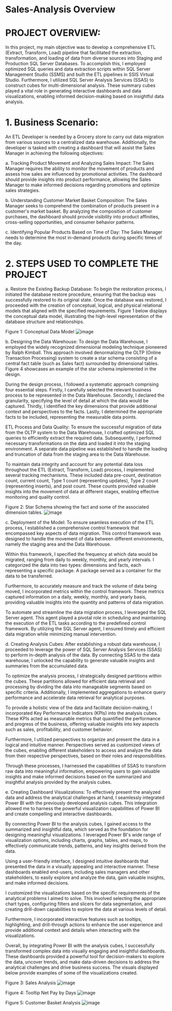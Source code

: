 # Sales-Analysis Overview 
# PROJECT OVERVIEW:
In this project, my main objective was to develop a comprehensive ETL (Extract, Transform, Load) pipeline that facilitated the extraction, transformation, and loading of data from diverse sources into Staging and Production SQL Server Databases. To accomplish this, I employed optimized SQL queries and data extraction scripts within SQL Server Management Studio (SSMS) and built the ETL pipelines in SSIS Virtual Studio. Furthermore, I utilized SQL Server Analysis Services (SSAS) to construct cubes for multi-dimensional analysis. These summary cubes played a vital role in generating interactive dashboards and data visualizations, enabling informed decision-making based on insightful data analysis.

# 1. Business Scenario:
An ETL Developer is needed by a Grocery store to carry out data migration from various sources to a centralized data warehouse. Additionally, the developer is tasked with creating a dashboard that will assist the Sales Manager in achieving the following objectives:

a. Tracking Product Movement and Analyzing Sales Impact:
The Sales Manager requires the ability to monitor the movement of products and assess how sales are influenced by promotional activities. The dashboard should provide insights into product performance, allowing the Sales Manager to make informed decisions regarding promotions and optimize sales strategies.

b. Understanding Customer Market Basket Composition:
The Sales Manager seeks to comprehend the combination of products present in a customer's market basket. By analyzing the composition of customer purchases, the dashboard should provide visibility into product affinities, cross-selling opportunities, and consumer behavior patterns.

c. Identifying Popular Products Based on Time of Day:
The Sales Manager needs to determine the most in-demand products during specific times of the day.

# 2. STEPS USED TO COMPLETE THE PROJECT
a. Restore the Existing Backup Database:
To begin the restoration process, I initiated the database restore procedure, ensuring that the backup was successfully restored to its original state. Once the database was restored, I proceeded with the creation of conceptual, logical, and physical relational models that aligned with the specified requirements. Figure 1 below displays the conceptual data model, illustrating the high-level representation of the database structure and relationships.

Figure 1: Conceptual Data Model
![image](https://user-images.githubusercontent.com/99350558/234389121-bc526e05-3f7d-46f8-b21b-d8cf11eaf995.png)




b. Designing the Data Warehouse:
To design the Data Warehouse, I employed the widely recognized dimensional modeling technique pioneered by Ralph Kimball. This approach involved denormalizing the OLTP (Online Transaction Processing) system to create a star schema consisting of a central fact table (such as Sales fact) surrounded by dimensional tables. Figure 4 showcases an example of the star schema implemented in the design.

During the design process, I followed a systematic approach comprising four essential steps. Firstly, I carefully selected the relevant business process to be represented in the Data Warehouse. Secondly, I declared the granularity, specifying the level of detail at which the data would be captured. Thirdly, I identified the key dimensions that provide additional context and perspectives to the facts. Lastly, I determined the appropriate facts to be included, representing the measurable data points. 

ETL Process and Data Quality:
To ensure the successful migration of data from the OLTP system to the Data Warehouse, I crafted optimized SQL queries to efficiently extract the required data. Subsequently, I performed necessary transformations on the data and loaded it into the staging environment. A separate data pipeline was established to handle the loading and truncation of data from the staging area to the Data Warehouse.

To maintain data integrity and account for any potential data loss throughout the ETL (Extract, Transform, Load) process, I implemented several tracking mechanisms. These included data pre-count, destination count, current count, Type 1 count (representing updates), Type 2 count (representing inserts), and post count. These counts provided valuable insights into the movement of data at different stages, enabling effective monitoring and quality control.

Figure 2: Star Schema showing the fact and some of the associated dimension tables.
![image](https://user-images.githubusercontent.com/99350558/234393970-71de0994-e926-4e5a-aa08-223061cdcf27.png)



c. Deployment of the Model:
To ensure seamless execution of the ETL process, I established a comprehensive control framework that encompassed key aspects of data migration. This control framework was designed to handle the movement of data between different environments, namely the staging area and the Data Warehouse.

Within this framework, I specified the frequency at which data would be migrated, ranging from daily to weekly, monthly, and yearly intervals. I categorized the data into two types: dimensions and facts, each representing a specific package. A package served as a container for the data to be transferred.

Furthermore, to accurately measure and track the volume of data being moved, I incorporated metrics within the control framework. These metrics captured information on a daily, weekly, monthly, and yearly basis, providing valuable insights into the quantity and patterns of data migration.

To automate and streamline the data migration process, I leveraged the SQL Server agent. This agent played a pivotal role in scheduling and maintaining the execution of the ETL tasks according to the predefined control framework. By utilizing the SQL Server agent, I ensured timely and efficient data migration while minimizing manual intervention.

d. Creating Analysis Cubes:
After establishing a robust data warehouse, I proceeded to leverage the power of SQL Server Analysis Services (SSAS) to perform in-depth analysis of the data. By connecting SSAS to the data warehouse, I unlocked the capability to generate valuable insights and summaries from the accumulated data.

To optimize the analysis process, I strategically designed partitions within the cubes. These partitions allowed for efficient data retrieval and processing by dividing the data into manageable segments based on specific criteria. Additionally, I implemented aggregations to enhance query performance and accelerate data retrieval for analytical purposes.

To provide a holistic view of the data and facilitate decision-making, I incorporated Key Performance Indicators (KPIs) into the analysis cubes. These KPIs acted as measurable metrics that quantified the performance and progress of the business, offering valuable insights into key aspects such as sales, profitability, and customer behavior.

Furthermore, I utilized perspectives to organize and present the data in a logical and intuitive manner. Perspectives served as customized views of the cubes, enabling different stakeholders to access and analyze the data from their respective perspectives, based on their roles and responsibilities.

Through these processes, I harnessed the capabilities of SSAS to transform raw data into meaningful information, empowering users to gain valuable insights and make informed decisions based on the summarized and insightful analysis provided by the analysis cubes.

e. Creating Dashboard Visualizations:
To effectively present the analyzed data and address the analytical challenges at hand, I seamlessly integrated Power BI with the previously developed analysis cubes. This integration allowed me to harness the powerful visualization capabilities of Power BI and create compelling and interactive dashboards.

By connecting Power BI to the analysis cubes, I gained access to the summarized and insightful data, which served as the foundation for designing meaningful visualizations. I leveraged Power BI's wide range of visualization options, including charts, graphs, tables, and maps, to effectively communicate trends, patterns, and key insights derived from the data.

Using a user-friendly interface, I designed intuitive dashboards that presented the data in a visually appealing and interactive manner. These dashboards enabled end-users, including sales managers and other stakeholders, to easily explore and analyze the data, gain valuable insights, and make informed decisions.

I customized the visualizations based on the specific requirements of the analytical problems I aimed to solve. This involved selecting the appropriate chart types, configuring filters and slicers for data segmentation, and creating drill-down capabilities to explore the data at various levels of detail.

Furthermore, I incorporated interactive features such as tooltips, highlighting, and drill-through actions to enhance the user experience and provide additional context and details when interacting with the visualizations.

Overall, by integrating Power BI with the analysis cubes, I successfully transformed complex data into visually engaging and insightful dashboards. These dashboards provided a powerful tool for decision-makers to explore the data, uncover trends, and make data-driven decisions to address the analytical challenges and drive business success. The visuals displayed below provide examples of some of the visualizations created.

Figure 3: Sales Analysis
![image](https://github.com/okwoli200/Sales-Analysis/assets/99350558/5a8c5f5a-6a24-4f09-baaa-ee8e9f8458ea)

Figure 4: Tooltip Net Pay by Days
![image](https://github.com/okwoli200/Sales-Analysis/assets/99350558/edfff77c-3964-4157-beca-b362c1fbfcc5)


Figure 5: Customer Basket Analysis
![image](https://github.com/okwoli200/Sales-Analysis/assets/99350558/79c9e54e-0076-424f-b7d8-3bb9a4d41989)

